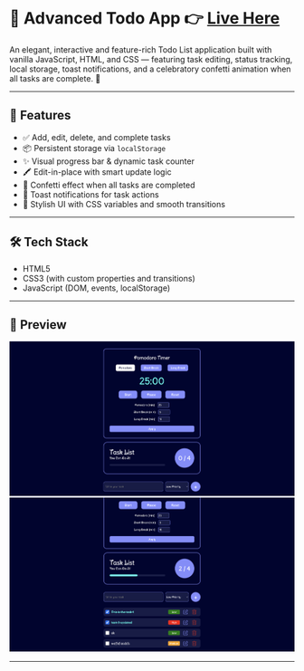 # 📝 Advanced Todo App 👉 [Live Here](https://todo-js-ashy.vercel.app/)

An elegant, interactive and feature-rich Todo List application built with vanilla JavaScript, HTML, and CSS — featuring task editing, status tracking, local storage, toast notifications, and a celebratory confetti animation when all tasks are complete. 🎉

---

## 🚀 Features

- ✅ Add, edit, delete, and complete tasks
- 📦 Persistent storage via `localStorage`
- ✨ Visual progress bar & dynamic task counter
- 🖍️ Edit-in-place with smart update logic
- 🎊 Confetti effect when all tasks are completed
- 🔔 Toast notifications for task actions
- 💅 Stylish UI with CSS variables and smooth transitions

---

## 🛠️ Tech Stack

- HTML5
- CSS3 (with custom properties and transitions)
- JavaScript (DOM, events, localStorage)

---

## 📸 Preview

![App Screenshot](img/preview2.png)
![App Screenshot](img/preview1.png)

---
